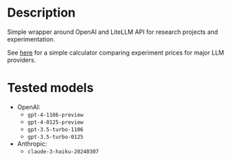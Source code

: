 # Description

Simple wrapper around OpenAI and LiteLLM API for research projects and experimentation.

See [here](https://github.com/Dahoas/gpt-query/blob/master/projects/cost_calculator.py) for a simple calculator comparing experiment prices for major LLM providers.

# Tested models

- OpenAI:
    - `gpt-4-1106-preview`
    - `gpt-4-0125-preview`
    - `gpt-3.5-turbo-1106`
    - `gpt-3.5-turbo-0125`
- Anthropic:
    - `claude-3-haiku-20240307`
